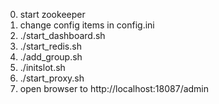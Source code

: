 0. start zookeeper 
1. change config items in config.ini 
2. ./start_dashboard.sh 
3. ./start_redis.sh 
4. ./add_group.sh 
5. ./initslot.sh 
6. ./start_proxy.sh 
8. open browser to http://localhost:18087/admin 

